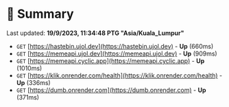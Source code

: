 # 📖 Summary
Last updated: **19/9/2023, 11:34:48 PTG "Asia/Kuala_Lumpur"**

- `GET` [https://hastebin.ujol.dev](https://hastebin.ujol.dev) - **Up** (660ms)
- `GET` [https://memeapi.ujol.dev](https://memeapi.ujol.dev) - **Up** (909ms)
- `GET` [https://memeapi.cyclic.app](https://memeapi.cyclic.app) - **Up** (1010ms)
- `GET` [https://klik.onrender.com/health](https://klik.onrender.com/health) - **Up** (336ms)
- `GET` [https://dumb.onrender.com](https://dumb.onrender.com) - **Up** (371ms)
